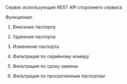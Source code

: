 Сервис использующий REST API стороннего сервиса

Функционал

1. Внесение паспорта

2. Удаление паспорта

3. Изменение паспорта

4. Фильтрация по серийному номеру

5. Фильтрация по сроку замены

6. Фильтрация по просроченным паспортам